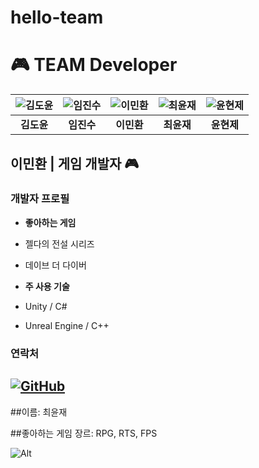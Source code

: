 # hello-team

# 🎮 TEAM Developer

| ![김도윤](https://avatars.githubusercontent.com/u/1234567?s=200&v=4) | ![임진수](https://avatars.githubusercontent.com/u/2345678?s=200&v=4) | ![이민환](https://avatars.githubusercontent.com/u/3456789?s=200&v=4) | ![최윤재](https://avatars.githubusercontent.com/u/4567890?s=200&v=4) | ![윤현제](https://avatars.githubusercontent.com/u/5678901?s=200&v=4) |
|:---:|:---:|:---:|:---:|:---:|
| **김도윤** | **임진수** | **이민환** | **최윤재** | **윤현제** |

## 이민환 | 게임 개발자 🎮

### 개발자 프로필
- **좋아하는 게임**
 - 젤다의 전설 시리즈
 - 데이브 더 다이버
 
- **주 사용 기술**
 - Unity / C#
 - Unreal Engine / C++

### 연락처
[![GitHub](https://img.shields.io/badge/GitHub-%23121011.svg?style=flat-square&logo=github&logoColor=white)](https://github.com/minhvvan)
---

##이름: 최윤재

##좋아하는 게임 장르: RPG, RTS, FPS
    
![Alt](https://img.freepik.com/premium-vector/cute-blue-slime-inside-jar-image_1060684-8.jpg?w=826)
